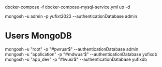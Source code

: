 docker-compose -f docker-compose-mysql-service.yml up -d

mongosh -u admin -p yufixt2023 --authenticationDatabase admin

# Users MongoDB

mongosh -u "root" -p "#pwrusr$" --authenticationDatabase admin
mongosh -u "application" -p "#mdwusr$" --authenticationDatabase yufixdb
mongosh -u "app_dev" -p "#lwusr$" --authenticationDatabase yufixdb
